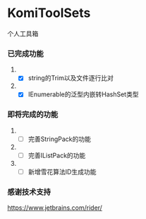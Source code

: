 # KomiToolSets
个人工具箱

### 已完成功能
  1. - [x] string的Trim以及文件逐行比对
  2. - [x] IEnumerable的泛型内嵌转HashSet类型
### 即将完成的功能
1. - [ ] 完善StringPack的功能
2. - [ ] 完善IListPack的功能
3. - [ ] 新增雪花算法ID生成功能

### 感谢技术支持
https://www.jetbrains.com/rider/
